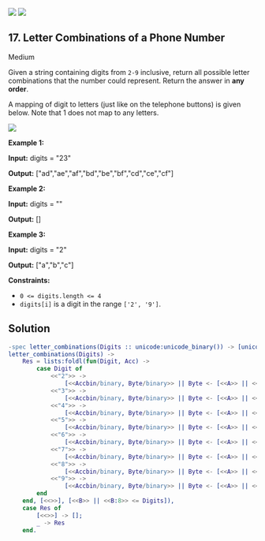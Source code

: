 [![](https://img.shields.io/github/stars/LeetCode-in-Erlang/LeetCode-in-Erlang?label=Stars&style=flat-square)](https://github.com/LeetCode-in-Erlang/LeetCode-in-Erlang)
[![](https://img.shields.io/github/forks/LeetCode-in-Erlang/LeetCode-in-Erlang?label=Fork%20me%20on%20GitHub%20&style=flat-square)](https://github.com/LeetCode-in-Erlang/LeetCode-in-Erlang/fork)

## 17\. Letter Combinations of a Phone Number

Medium

Given a string containing digits from `2-9` inclusive, return all possible letter combinations that the number could represent. Return the answer in **any order**.

A mapping of digit to letters (just like on the telephone buttons) is given below. Note that 1 does not map to any letters.

![](https://upload.wikimedia.org/wikipedia/commons/thumb/7/73/Telephone-keypad2.svg/200px-Telephone-keypad2.svg.png)

**Example 1:**

**Input:** digits = "23"

**Output:** ["ad","ae","af","bd","be","bf","cd","ce","cf"]

**Example 2:**

**Input:** digits = ""

**Output:** []

**Example 3:**

**Input:** digits = "2"

**Output:** ["a","b","c"]

**Constraints:**

*   `0 <= digits.length <= 4`
*   `digits[i]` is a digit in the range `['2', '9']`.

## Solution

```erlang
-spec letter_combinations(Digits :: unicode:unicode_binary()) -> [unicode:unicode_binary()].
letter_combinations(Digits) ->
    Res = lists:foldl(fun(Digit, Acc) -> 
        case Digit of
            <<"2">> -> 
                [<<Accbin/binary, Byte/binary>> || Byte <- [<<A>> || <<A:8>> <= <<"abc">>], Accbin <- Acc];
            <<"3">> -> 
                [<<Accbin/binary, Byte/binary>> || Byte <- [<<A>> || <<A:8>> <= <<"def">>], Accbin <- Acc];
            <<"4">> -> 
                [<<Accbin/binary, Byte/binary>> || Byte <- [<<A>> || <<A:8>> <= <<"ghi">>], Accbin <- Acc];
            <<"5">> -> 
                [<<Accbin/binary, Byte/binary>> || Byte <- [<<A>> || <<A:8>> <= <<"jkl">>], Accbin <- Acc];
            <<"6">> -> 
                [<<Accbin/binary, Byte/binary>> || Byte <- [<<A>> || <<A:8>> <= <<"mno">>], Accbin <- Acc];
            <<"7">> -> 
                [<<Accbin/binary, Byte/binary>> || Byte <- [<<A>> || <<A:8>> <= <<"pqrs">>], Accbin <- Acc];
            <<"8">> -> 
                [<<Accbin/binary, Byte/binary>> || Byte <- [<<A>> || <<A:8>> <= <<"tuv">>], Accbin <- Acc];
            <<"9">> -> 
                [<<Accbin/binary, Byte/binary>> || Byte <- [<<A>> || <<A:8>> <= <<"wxyz">>], Accbin <- Acc]
        end
    end, [<<>>], [<<B>> || <<B:8>> <= Digits]),
    case Res of
        [<<>>] -> [];
        _ -> Res
    end.
```